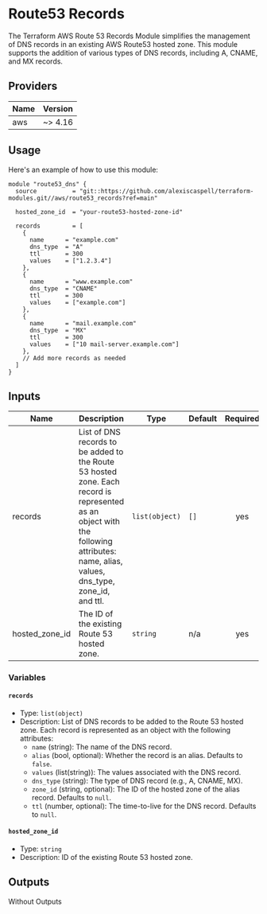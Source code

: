 # Route53 Records

The Terraform AWS Route 53 Records Module simplifies the management of DNS records in an existing AWS Route53 hosted zone. This module supports the addition of various types of DNS records, including A, CNAME, and MX records.

## Providers

| Name | Version |
|------|---------|
| aws  | ~> 4.16 |

## Usage

Here's an example of how to use this module:

```hcl
module "route53_dns" {
  source          = "git::https://github.com/alexiscaspell/terraform-modules.git//aws/route53_records?ref=main"

  hosted_zone_id  = "your-route53-hosted-zone-id"

  records         = [
    {
      name      = "example.com"
      dns_type  = "A"
      ttl       = 300
      values    = ["1.2.3.4"]
    },
    {
      name      = "www.example.com"
      dns_type  = "CNAME"
      ttl       = 300
      values    = ["example.com"]
    },
    {
      name      = "mail.example.com"
      dns_type  = "MX"
      ttl       = 300
      values    = ["10 mail-server.example.com"]
    },
    // Add more records as needed
  ]
}
```

## Inputs

| Name           | Description                                               | Type               | Default | Required |
|----------------|-----------------------------------------------------------|--------------------|---------|:--------:|
| records        | List of DNS records to be added to the Route 53 hosted zone. Each record is represented as an object with the following attributes: name, alias, values, dns_type, zone_id, and ttl. | `list(object)` | `[]`    | yes      |
| hosted_zone_id | The ID of the existing Route 53 hosted zone.              | `string`           | n/a     | yes      |

### Variables

#### `records`

- Type: `list(object)`
- Description: List of DNS records to be added to the Route 53 hosted zone. Each record is represented as an object with the following attributes:
  - `name` (string): The name of the DNS record.
  - `alias` (bool, optional): Whether the record is an alias. Defaults to `false`.
  - `values` (list(string)): The values associated with the DNS record.
  - `dns_type` (string): The type of DNS record (e.g., A, CNAME, MX).
  - `zone_id` (string, optional): The ID of the hosted zone of the alias record. Defaults to `null`.
  - `ttl` (number, optional): The time-to-live for the DNS record. Defaults to `null`.

#### `hosted_zone_id`

- Type: `string`
- Description: ID of the existing Route 53 hosted zone.

## Outputs
Without Outputs